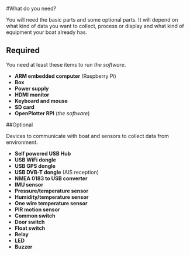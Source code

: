 #What do you need?

You will need the basic parts and some optional parts. It will depend on what kind of data you want to collect, process or display and what kind of equipment your boat already has.

## Required

You need at least these items to run *the software*.

* **ARM embedded computer** (Raspberry Pi)
* **Box**
* **Power supply**
* **HDMI monitor**
* **Keyboard and mouse**
* **SD card**
* **OpenPlotter RPI** (*the software*)

##Optional

Devices to communicate with boat and sensors to collect data from environment.

* **Self powered USB Hub**
* **USB WiFi dongle**
* **USB GPS dongle**
* **USB DVB-T dongle** (AIS reception)
* **NMEA 0183 to USB converter**
* **IMU sensor**
* **Pressure/temperature sensor**
* **Humidity/temperature sensor**
* **One wire temperature sensor**
* **PIR motion sensor**
* **Common switch**
* **Door switch**
* **Float switch**
* **Relay**
* **LED**
* **Buzzer**